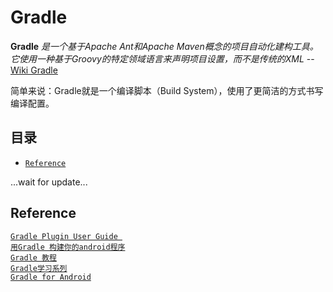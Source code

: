 # Gradle

**Gradle** _是一个基于Apache Ant和Apache Maven概念的项目自动化建构工具。它使用一种基于Groovy的特定领域语言来声明项目设置，而不是传统的XML_ -- [Wiki Gradle](https://zh.wikipedia.org/wiki/Gradle)    

简单来说：Gradle就是一个编译脚本（Build System），使用了更简洁的方式书写编译配置。

## 目录
- [`Reference`](#reference)

...wait for update...

## Reference
[`Gradle Plugin User Guide `](http://tools.android.com/tech-docs/new-build-system/user-guide)   
[`用Gradle 构建你的android程序`](http://www.cnblogs.com/youxilua/archive/2013/05/20/3087935.html)  
[`Gradle 教程`](http://ask.android-studio.org/?/explore/category-gradle)  
[`Gradle学习系列`](http://www.cnblogs.com/davenkin/p/gradle-learning-1.html)  
[`Gradle for Android`](https://segmentfault.com/a/1190000004229002) 
